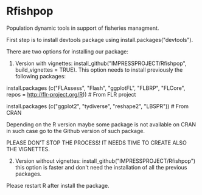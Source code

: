 # Rfishpop
Population dynamic tools in support of fisheries managment.

First step is to install devtools package using install.packages("devtools"). 


There are two options for installing our package:

1. Version with vignettes: install_github("IMPRESSPROJECT/Rfishpop", build_vignettes = TRUE). This option needs to install previously the following packages:

install.packages (c("FLAssess", "Flash", "ggplotFL", "FLBRP", "FLCore", repos = http://flr-project.org/R)) # From FLR project

install.packages (c("ggplot2", "tydiverse", "reshape2", "LBSPR")) # From CRAN

Depending on the R version maybe some package is not available on CRAN in such case
go to the Github version of such package.

PLEASE DON'T STOP THE PROCESS! IT NEEDS TIME TO CREATE ALSO THE VIGNETTES.

2. Version without vignettes: install_github("IMPRESSPROJECT/Rfishpop") this option is faster and don't need the installation of all the previous packages.


Please restart R after install the package.